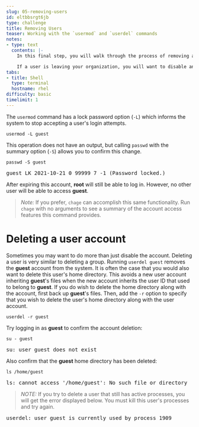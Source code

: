 ```yaml
---
slug: 05-removing-users
id: eltbbsrgt6jb
type: challenge
title: Removing Users
teaser: Working with the `usermod` and `userdel` commands
notes:
- type: text
  contents: |-
    In this final step, you will walk through the process of removing a user from the system.

    If a user is leaving your organization, you will want to disable an account. Unlike deleting the account, this maintains their files and account information, but prevents them from accessing the system using their credentials.
tabs:
- title: Shell
  type: terminal
  hostname: rhel
difficulty: basic
timelimit: 1
---
```

The `usermod` command has a lock password option (`-L`) which informs the system to stop accepting a user's login attempts.

```
usermod -L guest
```

This operation does not have an output, but calling `passwd` with the summary option (`-S`) allows you to confirm this change.

```
passwd -S guest
```

<pre class=file>
guest LK 2021-10-21 0 99999 7 -1 (Password locked.)
</pre>

After expiring this account, __root__ will still be able to log in. However, no other user will be able to access __guest__.

>_Note:_ If you prefer, `chage` can accomplish this same functionality. Run `chage` with no arguments to see a summary of the account access features this command provides.

# Deleting a user account

Sometimes you may want to do more than just disable the account. Deleting a user is very similar to deleting a group. Running `userdel guest` removes the __guest__ account from the system. It is often the case that you would also want to delete this user's home directory. This avoids a new user account inheriting __guest__'s files when the new account inherits the user ID that used to belong to __guest__. If you do wish to delete the home directory along with the account, first back up __guest__'s files. Then, add the `-r` option to specify that you wish to delete the user's home directory along with the user account.

```
userdel -r guest
```

Try logging in as __guest__ to confirm the account deletion:

```
su - guest
```

<pre class=file>
su: user guest does not exist
</pre>

Also confirm that the __guest__ home directory has been deleted:

```
ls /home/guest
```

<pre class=file>
ls: cannot access '/home/guest': No such file or directory
</pre>

>_NOTE:_ If you try to delete a user that still has active processes, you will get the error displayed below. You must kill this user's processes and try again.

<pre class=file>
userdel: user guest is currently used by process 1909
</pre>